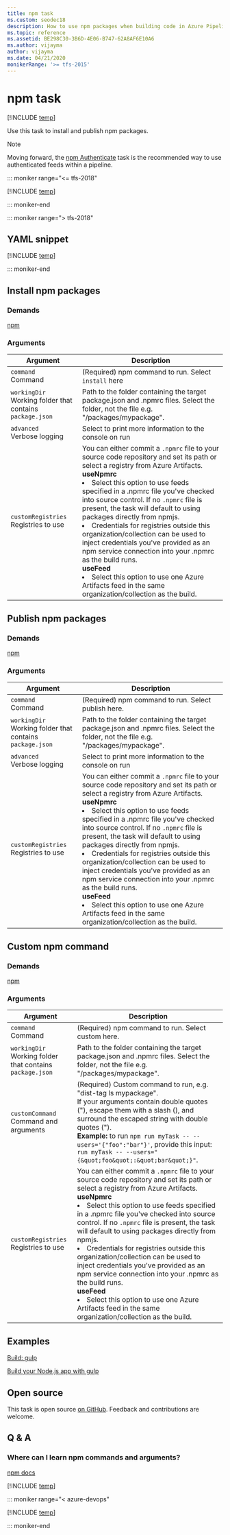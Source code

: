 ```yaml
---
title: npm task
ms.custom: seodec18
description: How to use npm packages when building code in Azure Pipelines
ms.topic: reference
ms.assetid: BE298C30-3B6D-4E06-B747-62A8AF6E10A6
ms.author: vijayma
author: vijayma
ms.date: 04/21/2020
monikerRange: '>= tfs-2015'
---
```


# npm task

[!INCLUDE [temp](../../includes/version-tfs-2015-rtm.md)]

Use this task to install and publish npm packages.

> [!NOTE]
> Moving forward, the [npm Authenticate](npm-authenticate.md) task is the recommended way to use authenticated feeds within a pipeline.

::: moniker range="<= tfs-2018"

[!INCLUDE [temp](../../includes/concept-rename-note.md)]

::: moniker-end

::: moniker range="> tfs-2018"

## YAML snippet

[!INCLUDE [temp](../includes/yaml/NpmV1.md)]

::: moniker-end

## Install npm packages

### Demands

[npm](https://nodejs.org/en/download/)

### Arguments

| Argument                                                     | Description                                                                                                                                                                                                                                                                                                                                                                                                                                                                                                                                                                                                                                                                    |
| ------------------------------------------------------------ | ------------------------------------------------------------------------------------------------------------------------------------------------------------------------------------------------------------------------------------------------------------------------------------------------------------------------------------------------------------------------------------------------------------------------------------------------------------------------------------------------------------------------------------------------------------------------------------------------------------------------------------------------------------------------------ |
| `command`<br/>Command                                        | (Required) npm command to run. Select `install` here                                                                                                                                                                                                                                                                                                                                                                                                                                                                                                                                                                                                                           |
| `workingDir`<br/>Working folder that contains `package.json` | Path to the folder containing the target package.json and .npmrc files. Select the folder, not the file e.g. "/packages/mypackage".                                                                                                                                                                                                                                                                                                                                                                                                                                                                                                                                            |
| `advanced` <br/>Verbose logging                              | Select to print more information to the console on run                                                                                                                                                                                                                                                                                                                                                                                                                                                                                                                                                                                                                         |
| `customRegistries`<br/>Registries to use                     | You can either commit a `.npmrc` file to your source code repository and set its path or select a registry from Azure Artifacts.<br/>**useNpmrc**<br/><li>Select this option to use feeds specified in a .npmrc file you've checked into source control. If no `.npmrc` file is present, the task will default to using packages directly from npmjs. <br/><li>Credentials for registries outside this organization/collection can be used to inject credentials you've provided as an npm service connection into your .npmrc as the build runs.<br/>**useFeed**<br/><li>Select this option to use one Azure Artifacts feed in the same organization/collection as the build. |

## Publish npm packages

### Demands

[npm](https://nodejs.org/en/download/)

### Arguments

| Argument                                                     | Description                                                                                                                                                                                                                                                                                                                                                                                                                                                                                                                                                                                                                                                                    |
| ------------------------------------------------------------ | ------------------------------------------------------------------------------------------------------------------------------------------------------------------------------------------------------------------------------------------------------------------------------------------------------------------------------------------------------------------------------------------------------------------------------------------------------------------------------------------------------------------------------------------------------------------------------------------------------------------------------------------------------------------------------ |
| `command`<br/>Command                                        | (Required) npm command to run. Select publish here.                                                                                                                                                                                                                                                                                                                                                                                                                                                                                                                                                                                                                            |
| `workingDir`<br/>Working folder that contains `package.json` | Path to the folder containing the target package.json and .npmrc files. Select the folder, not the file e.g. "/packages/mypackage".                                                                                                                                                                                                                                                                                                                                                                                                                                                                                                                                            |
| `advanced` <br/>Verbose logging                              | Select to print more information to the console on run                                                                                                                                                                                                                                                                                                                                                                                                                                                                                                                                                                                                                         |
| `customRegistries`<br/>Registries to use                     | You can either commit a `.npmrc` file to your source code repository and set its path or select a registry from Azure Artifacts.<br/>**useNpmrc**<br/><li>Select this option to use feeds specified in a .npmrc file you've checked into source control. If no `.npmrc` file is present, the task will default to using packages directly from npmjs. <br/><li>Credentials for registries outside this organization/collection can be used to inject credentials you've provided as an npm service connection into your .npmrc as the build runs.<br/>**useFeed**<br/><li>Select this option to use one Azure Artifacts feed in the same organization/collection as the build. |

## Custom npm command

### Demands

[npm](https://nodejs.org/en/download/)

### Arguments

| Argument                                                     | Description                                                                                                                                                                                                                                                                                                                                                                                                                                                                                                                                                                                                                                                                    |
| ------------------------------------------------------------ | ------------------------------------------------------------------------------------------------------------------------------------------------------------------------------------------------------------------------------------------------------------------------------------------------------------------------------------------------------------------------------------------------------------------------------------------------------------------------------------------------------------------------------------------------------------------------------------------------------------------------------------------------------------------------------ |
| `command`<br/>Command                                        | (Required) npm command to run. Select custom here.                                                                                                                                                                                                                                                                                                                                                                                                                                                                                                                                                                                                                             |
| `workingDir`<br/>Working folder that contains `package.json` | Path to the folder containing the target package.json and .npmrc files. Select the folder, not the file e.g. "/packages/mypackage".                                                                                                                                                                                                                                                                                                                                                                                                                                                                                                                                            |
| `customCommand`<br/>Command and arguments                    | (Required) Custom command to run, e.g. \"dist-tag ls mypackage\". <br/> If your arguments contain double quotes ("), escape them with a slash (), and surround the escaped string with double quotes ("). <br/>**Example:** to run `npm run myTask -- --users='{"foo":"bar"}'`, provide this input: `run myTask -- --users="{&quot;foo&quot;:&quot;bar&quot;}"`.                                                                                                                                                                                                                                                                                                               |
| `customRegistries`<br/>Registries to use                     | You can either commit a `.npmrc` file to your source code repository and set its path or select a registry from Azure Artifacts.<br/>**useNpmrc**<br/><li>Select this option to use feeds specified in a .npmrc file you've checked into source control. If no `.npmrc` file is present, the task will default to using packages directly from npmjs. <br/><li>Credentials for registries outside this organization/collection can be used to inject credentials you've provided as an npm service connection into your .npmrc as the build runs.<br/>**useFeed**<br/><li>Select this option to use one Azure Artifacts feed in the same organization/collection as the build. |

## Examples

[Build: gulp](../build/gulp.md)

[Build your Node.js app with gulp](../../ecosystems/javascript.md)

## Open source

This task is open source [on GitHub](https://github.com/Microsoft/azure-pipelines-tasks). Feedback and contributions are welcome.

## Q & A

### Where can I learn npm commands and arguments?

[npm docs](https://docs.npmjs.com/)

<!-- BEGINSECTION class="md-qanda" -->

[!INCLUDE [temp](../../includes/qa-agents.md)]

::: moniker range="< azure-devops"

[!INCLUDE [temp](../../includes/qa-versions.md)]

::: moniker-end

<!-- ENDSECTION -->
